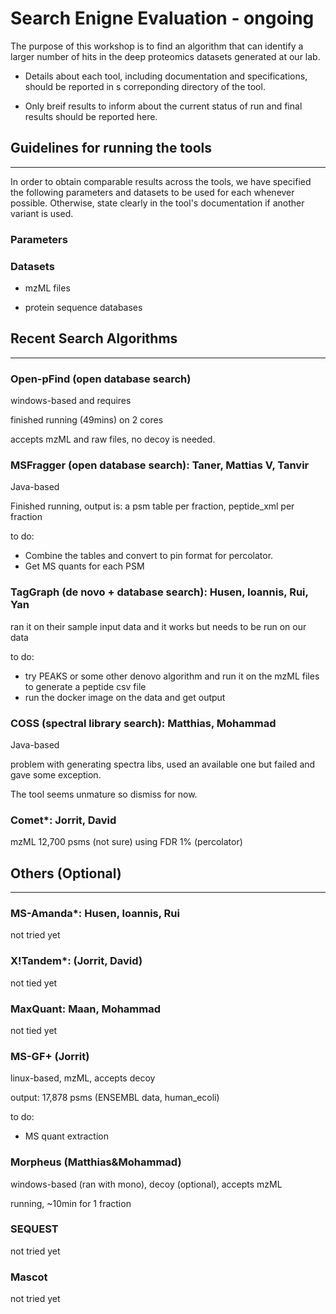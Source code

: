 # Search Enigne Evaluation - ongoing
The purpose of this workshop is to find an algorithm that can identify a larger number of hits in the deep proteomics datasets generated at our lab. 

- Details about each tool, including documentation and specifications, should be reported in s correponding directory of the tool.

- Only breif results to inform about the current status of run and final results should be reported here.

## Guidelines for running the tools
---
In order to obtain comparable results across the tools, we have specified the following parameters and datasets to be used for each whenever possible. Otherwise, state clearly in the tool's documentation if another variant is used.

### Parameters

### Datasets
- mzML files

- protein sequence databases

## Recent Search Algorithms
----

### Open-pFind (open database search)
windows-based and requires 

finished running (49mins) on 2 cores

accepts mzML and raw files, no decoy is needed.

### MSFragger (open database search): Taner, Mattias V, Tanvir
Java-based

Finished running, output is: a psm table per fraction,  peptide_xml per fraction 

to do:

- Combine the tables and convert to pin format for percolator.
- Get MS quants for each PSM

### TagGraph (de novo + database search): Husen, Ioannis, Rui, Yan
ran it on their sample input data and it works but needs to be run on our data

to do:

- try PEAKS or some other denovo algorithm and run it on the mzML files to generate a peptide csv file 
- run the docker image on the data and get output

### COSS (spectral library search):  Matthias, Mohammad
Java-based

problem with generating spectra libs, used an available one but failed and gave some exception. 

The tool seems unmature so dismiss for now.

### Comet*: Jorrit, David
mzML
12,700 psms (not sure) using FDR 1% (percolator)

## Others (Optional)
----

### MS-Amanda*: Husen, Ioannis, Rui
not tried yet

### X!Tandem*: (Jorrit, David)
not tied yet

### MaxQuant: Maan, Mohammad
not tied yet

### MS-GF+ (Jorrit)
linux-based, mzML, accepts decoy

output: 17,878 psms (ENSEMBL data, human_ecoli)

to do:

- MS quant extraction

### Morpheus (Matthias&Mohammad)
windows-based (ran with mono), decoy (optional), accepts mzML

running, ~10min for 1 fraction

### SEQUEST
not tried yet

### Mascot
not tried yet

